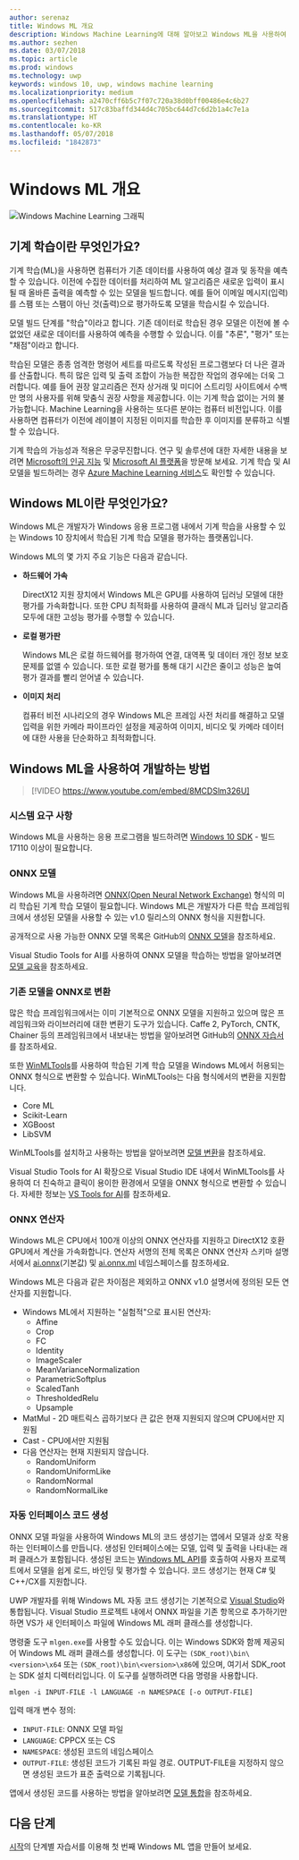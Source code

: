 ```yaml
---
author: serenaz
title: Windows ML 개요
description: Windows Machine Learning에 대해 알아보고 Windows ML을 사용하여 개발하는 방법을 알아봅니다.
ms.author: sezhen
ms.date: 03/07/2018
ms.topic: article
ms.prod: windows
ms.technology: uwp
keywords: windows 10, uwp, windows machine learning
ms.localizationpriority: medium
ms.openlocfilehash: a2470cff6b5c7f07c720a38d0bff00486e4c6b27
ms.sourcegitcommit: 517c83baffd344d4c705bc644d7c6d2b1a4c7e1a
ms.translationtype: HT
ms.contentlocale: ko-KR
ms.lasthandoff: 05/07/2018
ms.locfileid: "1842873"
---
```

# <a name="windows-ml-overview"></a>Windows ML 개요

![Windows Machine Learning 그래픽](images/brain.png)

## <a name="what-is-machine-learning"></a>기계 학습이란 무엇인가요?

기계 학습(ML)을 사용하면 컴퓨터가 기존 데이터를 사용하여 예상 결과 및 동작을 예측할 수 있습니다. 이전에 수집한 데이터를 처리하여 ML 알고리즘은 새로운 입력이 표시될 때 올바른 출력을 예측할 수 있는 모델을 빌드합니다. 예를 들어 이메일 메시지(입력)를 스팸 또는 스팸이 아닌 것(출력)으로 평가하도록 모델을 학습시킬 수 있습니다.

모델 빌드 단계를 "학습"이라고 합니다. 기존 데이터로 학습된 경우 모델은 이전에 볼 수 없었던 새로운 데이터를 사용하여 예측을 수행할 수 있습니다. 이를 "추론", "평가" 또는 "채점"이라고 합니다.

학습된 모델은 종종 엄격한 명령어 세트를 따르도록 작성된 프로그램보다 더 나은 결과를 산출합니다. 특히 많은 입력 및 출력 조합이 가능한 복잡한 작업의 경우에는 더욱 그러합니다. 예를 들어 권장 알고리즘은 전자 상거래 및 미디어 스트리밍 사이트에서 수백만 명의 사용자를 위해 맞춤식 권장 사항을 제공합니다. 이는 기계 학습 없이는 거의 불가능합니다. Machine Learning을 사용하는 또다른 분야는 컴퓨터 비전입니다. 이를 사용하면 컴퓨터가 이전에 레이블이 지정된 이미지를 학습한 후 이미지를 분류하고 식별할 수 있습니다.

기계 학습의 가능성과 적용은 무궁무진합니다. 연구 및 솔루션에 대한 자세한 내용을 보려면 [Microsoft의 인공 지능](https://www.microsoft.com/ai) 및 [Microsoft AI 플랫폼](https://azure.microsoft.com/en-us/overview/ai-platform/)을 방문해 보세요. 기계 학습 및 AI 모델을 빌드하려는 경우 [Azure Machine Learning 서비스](https://docs.microsoft.com/azure/machine-learning/preview/overview-what-is-azure-ml)도 확인할 수 있습니다.

## <a name="what-is-windows-ml"></a>Windows ML이란 무엇인가요?

Windows ML은 개발자가 Windows 응용 프로그램 내에서 기계 학습을 사용할 수 있는 Windows 10 장치에서 학습된 기계 학습 모델을 평가하는 플랫폼입니다.

Windows ML의 몇 가지 주요 기능은 다음과 같습니다.

- **하드웨어 가속**
    
    DirectX12 지원 장치에서 Windows ML은 GPU를 사용하여 딥러닝 모델에 대한 평가를 가속화합니다. 또한 CPU 최적화를 사용하여 클래식 ML과 딥러닝 알고리즘 모두에 대한 고성능 평가를 수행할 수 있습니다.

- **로컬 평가판**

    Windows ML은 로컬 하드웨어를 평가하여 연결, 대역폭 및 데이터 개인 정보 보호 문제를 없앨 수 있습니다. 또한 로컬 평가를 통해 대기 시간은 줄이고 성능은 높여 평가 결과를 빨리 얻어낼 수 있습니다.

- **이미지 처리**

    컴퓨터 비전 시나리오의 경우 Windows ML은 프레임 사전 처리를 해결하고 모델 입력을 위한 카메라 파이프라인 설정을 제공하여 이미지, 비디오 및 카메라 데이터에 대한 사용을 단순화하고 최적화합니다.

## <a name="how-to-develop-with-windows-ml"></a>Windows ML을 사용하여 개발하는 방법

> [!VIDEO https://www.youtube.com/embed/8MCDSlm326U]

### <a name="system-requirements"></a>시스템 요구 사항

Windows ML을 사용하는 응용 프로그램을 빌드하려면 [Windows 10 SDK](https://developer.microsoft.com/windows/downloads/windows-10-sdk) - 빌드 17110 이상이 필요합니다.

### <a name="onnx-models"></a>ONNX 모델

Windows ML을 사용하려면 [ONNX(Open Neural Network Exchange)](https://onnx.ai) 형식의 미리 학습된 기계 학습 모델이 필요합니다. Windows ML은 개발자가 다른 학습 프레임워크에서 생성된 모델을 사용할 수 있는 v1.0 릴리스의 ONNX 형식을 지원합니다.

공개적으로 사용 가능한 ONNX 모델 목록은 GitHub의 [ONNX 모델](https://github.com/onnx/models)을 참조하세요.

Visual Studio Tools for AI를 사용하여 ONNX 모델을 학습하는 방법을 알아보려면 [모델 교육](train-ai-model.md)을 참조하세요.

### <a name="convert-existing-models-to-onnx"></a>기존 모델을 ONNX로 변환

많은 학습 프레임워크에서는 이미 기본적으로 ONNX 모델을 지원하고 있으며 많은 프레임워크와 라이브러리에 대한 변환기 도구가 있습니다. Caffe 2, PyTorch, CNTK, Chainer 등의 프레임워크에서 내보내는 방법을 알아보려면 GitHub의 [ONNX 자습서](https://github.com/onnx/tutorials)를 참조하세요.

또한 [WinMLTools](https://pypi.org/project/winmltools/)를 사용하여 학습된 기계 학습 모델을 Windows ML에서 허용되는 ONNX 형식으로 변환할 수 있습니다. WinMLTools는 다음 형식에서의 변환을 지원합니다.

- Core ML
- Scikit-Learn
- XGBoost
- LibSVM

WinMLTools를 설치하고 사용하는 방법을 알아보려면 [모델 변환](conversion-samples.md)을 참조하세요.

Visual Studio Tools for AI 확장으로 Visual Studio IDE 내에서 WinMLTools를 사용하여 더 친숙하고 클릭이 용이한 환경에서 모델을 ONNX 형식으로 변환할 수 있습니다. 자세한 정보는 [VS Tools for AI](https://github.com/Microsoft/vs-tools-for-ai/)를 참조하세요.

### <a name="onnx-operators"></a>ONNX 연산자

Windows ML은 CPU에서 100개 이상의 ONNX 연산자를 지원하고 DirectX12 호환 GPU에서 계산을 가속화합니다. 연산자 서명의 전체 목록은 ONNX 연산자 스키마 설명서에서 [ai.onnx](https://github.com/onnx/onnx/blob/rel-1.0/docs/Operators.md)(기본값) 및 [ai.onnx.ml](https://github.com/onnx/onnx/blob/rel-1.0/docs/Operators-ml.md) 네임스페이스를 참조하세요.

Windows ML은 다음과 같은 차이점은 제외하고 ONNX v1.0 설명서에 정의된 모든 연산자를 지원합니다.

- Windows ML에서 지원하는 "실험적"으로 표시된 연산자:
    - Affine
    - Crop
    - FC
    - Identity
    - ImageScaler
    - MeanVarianceNormalization
    - ParametricSoftplus
    - ScaledTanh
    - ThresholdedRelu
    - Upsample
- MatMul - 2D 매트릭스 곱하기보다 큰 값은 현재 지원되지 않으며 CPU에서만 지원됨
- Cast - CPU에서만 지원됨
- 다음 연산자는 현재 지원되지 않습니다.
    - RandomUniform
    - RandomUniformLike
    - RandomNormal
    - RandomNormalLike

### <a name="automatic-interface-code-generation"></a>자동 인터페이스 코드 생성

ONNX 모델 파일을 사용하여 Windows ML의 코드 생성기는 앱에서 모델과 상호 작용하는 인터페이스를 만듭니다. 생성된 인터페이스에는 모델, 입력 및 출력을 나타내는 래퍼 클래스가 포함됩니다. 생성된 코드는 [Windows ML API](/uwp/api/windows.ai.machinelearning.preview)를 호출하여 사용자 프로젝트에서 모델을 쉽게 로드, 바인딩 및 평가할 수 있습니다. 코드 생성기는 현재 C# 및 C++/CX를 지원합니다.

UWP 개발자를 위해 Windows ML 자동 코드 생성기는 기본적으로 [Visual Studio](https://developer.microsoft.com/windows/downloads)와 통합됩니다. Visual Studio 프로젝트 내에서 ONNX 파일을 기존 항목으로 추가하기만 하면 VS가 새 인터페이스 파일에 Windows ML 래퍼 클래스를 생성합니다.

명령줄 도구 `mlgen.exe`를 사용할 수도 있습니다. 이는 Windows SDK와 함께 제공되어 Windows ML 래퍼 클래스를 생성합니다. 이 도구는 `(SDK_root)\bin\<version>\x64` 또는 `(SDK_root)\bin\<version>\x86`에 있으며, 여기서 SDK_root는 SDK 설치 디렉터리입니다. 이 도구를 실행하려면 다음 명령을 사용합니다.

```
mlgen -i INPUT-FILE -l LANGUAGE -n NAMESPACE [-o OUTPUT-FILE]
```

입력 매개 변수 정의:

- `INPUT-FILE`: ONNX 모델 파일
- `LANGUAGE`: CPPCX 또는 CS
- `NAMESPACE`: 생성된 코드의 네임스페이스
- `OUTPUT-FILE`: 생성된 코드가 기록된 파일 경로. OUTPUT-FILE을 지정하지 않으면 생성된 코드가 표준 출력으로 기록됩니다.

앱에서 생성된 코드를 사용하는 방법을 알아보려면 [모델 통합](integrate-model.md)을 참조하세요.

## <a name="next-steps"></a>다음 단계

[시작](get-started.md)의 단계별 자습서를 이용해 첫 번째 Windows ML 앱을 만들어 보세요.